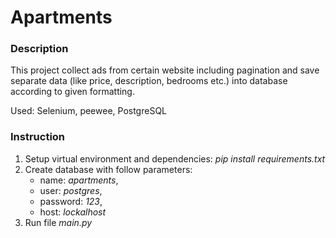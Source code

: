 # Apartments

### Description
This project collect ads from certain website including pagination and save separate data (like price, description, bedrooms etc.) into database according to given formatting.

Used: Selenium, peewee, PostgreSQL
### Instruction
1. Setup virtual environment and dependencies: *pip install requirements.txt*
2. Create database with follow parameters:
   - name: *apartments*,
   - user: *postgres*,
   - password: *123*,
   - host: *lockalhost*
3. Run file *main.py*
